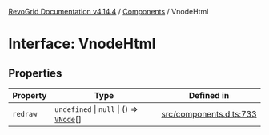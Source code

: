[RevoGrid Documentation v4.14.4](README.md) / [Components](Namespace.Components.md) / VnodeHtml

# Interface: VnodeHtml

## Properties

| Property | Type | Defined in |
| ------ | ------ | ------ |
| `redraw` | `undefined` \| `null` \| () => [`VNode`](Interface.VNode.md)[] | [src/components.d.ts:733](https://github.com/revolist/revogrid/blob/a32d3a869ff2d770043cd2738815e885c8f5d1a9/src/components.d.ts#L733) |
